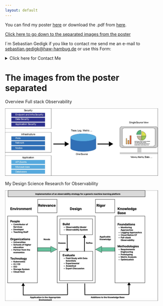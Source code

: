 ```yaml
---
layout: default
---
```


You can find my poster [here](./MonitoringAndLoggingMLPlatform.html) or download the .pdf from [here](./FW2_Poster_Gedigk.pdf).

[Click here to go down to the separated images from the poster](#the-images-from-the-poster-separated)

I´m Sebastian Gedigk if you like to contact me send me an e-mail to  
sebastian.gedigk@haw-hambug.de or use this Form:
<details><summary><a>Click here for Contact Me</a></summary>

<html>
<head>
  <title>Contact me</title>
</head>

<body>
<form method="post" action="https://formspree.io/f/xwkjgbkn">
  <div class="form-group row">
    <label for="name" class="col-4 col-form-label">Name</label>
    <div class="col-8">
      <div class="input-group">
        <div class="input-group-addon">
          <i class="fa fa-user"></i>
        </div>
        <input id="name" name="name" placeholder="Please enter your name" type="text" required="required" class="form-control">
      </div>
    </div>
  </div>
  <div class="form-group row">
    <label for="email" class="col-4 col-form-label">E-mail address</label>
    <div class="col-8">
      <div class="input-group">
        <div class="input-group-addon">
          <i class="fa fa-envelope"></i>
        </div>
        <input id="email" name="email" placeholder="OPTIONAL your e-mail address" type="text" class="form-control">
      </div>
    </div>
  </div>
  <div class="form-group row">
    <label for="message" class="col-4 col-form-label">Message</label>
    <div class="col-8">
      <textarea id="message" name="message" cols="40" rows="10" required="required" class="form-control"></textarea>
    </div>
  </div>
  <div class="form-group row">
    <div class="offset-4 col-8">
      <button name="submit" type="submit" style="background-color:#555555" class="btn btn-primary">Send</button>
    </div>
  </div>
</form>
<div align="center">
  <p><small>(<a>Powered by Formspree</a>)</small></p>
</div>
</body>
</html>
</details>

# The images from the poster separated

Overview Full stack Observability

![Overview Full stack Observability](./assets/images/Full-stack-Observability.jpg)



My Design Science Research for Observability

![My Design Science Research for Observability](./assets/images/observabilityDSR.jpg)

